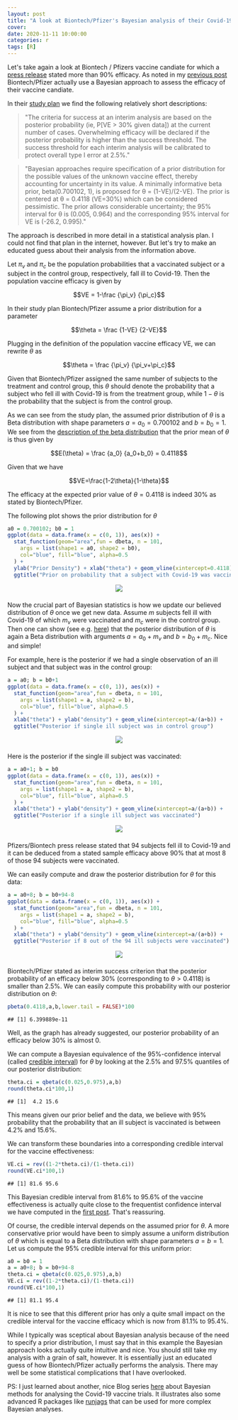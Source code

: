 ```yaml
---
layout: post
title: "A look at Biontech/Pfizer's Bayesian analysis of their Covid-19 vaccine trial"
cover: 
date: 2020-11-11 10:00:00
categories: r
tags: [R]
---
```


Let's take again a look at Biontech / Pfizers vaccine candiate for which a [press release](https://investors.biontech.de/news-releases/news-release-details/pfizer-and-biontech-announce-vaccine-candidate-against-covid-19) stated more than 90% efficacy. As noted in my [previous post](http://skranz.github.io/r/2020/11/10/CovidVaccine.html) Biontech/Pfizer actually use a Bayesian approach to assess the efficacy of their vaccine candiate.

In their [study plan]((https://pfe-pfizercom-d8-prod.s3.amazonaws.com/2020-09/C4591001_Clinical_Protocol.pdf#page=102)) we find the following relatively short descriptions:

> "The criteria for success at an interim analysis are based on the posterior probability (ie, P[VE &gt; 30% given data]) at the current number of cases. Overwhelming efficacy will be declared if the posterior probability is higher than the success threshold. The success threshold for each interim analysis will be calibrated to protect overall type I error at 2.5%."

> "Bayesian approaches require specification of a prior distribution for the possible values of the unknown vaccine effect, thereby accounting for uncertainty in its value. A minimally informative beta prior, beta(0.700102, 1), is proposed for θ = (1-VE)/(2-VE). The prior is centered at θ = 0.4118 (VE=30%) which can be considered pessimistic. The prior allows considerable uncertainty; the 95% interval for θ is (0.005, 0.964) and the corresponding 95% interval for VE is (-26.2, 0.995)."

The approach is described in more detail in a statistical analysis plan. I could not find that plan in the internet, however. But let's try to make an educated guess about their analysis from the information above. 

Let $\pi_v$ and $\pi_c$ be the population probabilities that a vaccinated subject or a subject in the control group, respectively, fall ill to Covid-19. Then the population vaccine efficacy is given by

$$VE = 1-\frac {\pi_v} {\pi_c}$$

In their study plan Biontech/Pfizer assume a prior distribution for a parameter

$$\theta = \frac {1-VE} {2-VE}$$

Plugging in the definition of the population vaccine efficacy VE, we can rewrite $\theta$ as

$$\theta = \frac {\pi_v} {\pi_v+\pi_c}$$

Given that Biontech/Pfizer assigned the same number of subjects to the treatment and control group, this $\theta$ should denote the probability that a subject who fell ill with Covid-19 is from the treatment group, while $1-\theta$ is the probability that the subject is from the control group.

As we can see from the study plan, the assumed prior distribution of $\theta$ is a Beta distribution with shape parameters $a=a_0=0.700102$ and $b=b_0=1$. We see from the [description of the beta distribution](https://en.wikipedia.org/wiki/Beta_distribution) that the prior mean of $\theta$ is thus given by

$$E(\theta) = \frac {a_0}  {a_0+b_0} = 0.4118$$

Given that we have

$$VE=\frac{1-2\theta}{1-\theta}$$

The efficacy at the expected prior value of $\theta=0.4118$ is indeed 30% as stated by Biontech/Pfizer.

The following plot shows the prior distribution for $\theta$

```r
a0 = 0.700102; b0 = 1
ggplot(data = data.frame(x = c(0, 1)), aes(x)) +
  stat_function(geom="area",fun = dbeta, n = 101,
    args = list(shape1 = a0, shape2 = b0),
    col="blue", fill="blue", alpha=0.5
  ) +
  ylab("Prior Density") + xlab("theta") + geom_vline(xintercept=0.4118)+
  ggtitle("Prior on probability that a subject with Covid-19 was vaccinated")
```

<center>
<img src="http://skranz.github.io/images/covid/prior.png" style="max-width: 100%; margin-bottom: 0.5em;">
</center>

Now the crucial part of Bayesian statistics is how we update our believed distribution of $\theta$ once we get new data. Assume $m$ subjects fell ill with Covid-19 of which $m_v$ were vaccinated and $m_c$ were in the control group. Then one can show (see e.g. [here](https://ocw.mit.edu/courses/mathematics/18-05-introduction-to-probability-and-statistics-spring-2014/readings/MIT18_05S14_Reading14a.pdf)) that the posterior distribution of $\theta$ is again a Beta distribution with arguments $a=a_0+m_v$ and $b=b_0+m_c$. Nice and simple!

For example, here is the posterior if we had a single observation of an ill subject and that subject was in the control group:


```r
a = a0; b = b0+1
ggplot(data = data.frame(x = c(0, 1)), aes(x)) +
  stat_function(geom="area",fun = dbeta, n = 101,
    args = list(shape1 = a, shape2 = b),
    col="blue", fill="blue", alpha=0.5
  ) +
  xlab("theta") + ylab("density") + geom_vline(xintercept=a/(a+b)) +
  ggtitle("Posterior if single ill subject was in control group")
```

<center>
<img src="http://skranz.github.io/images/covid/posterior1.png" style="max-width: 100%; margin-bottom: 0.5em;">
</center>

Here is the posterior if the single ill subject was vaccinated:


```r
a = a0+1; b = b0
ggplot(data = data.frame(x = c(0, 1)), aes(x)) +
  stat_function(geom="area",fun = dbeta, n = 101,
    args = list(shape1 = a, shape2 = b),
    col="blue", fill="blue", alpha=0.5
  ) +
  xlab("theta") + ylab("density") + geom_vline(xintercept=a/(a+b)) +
  ggtitle("Posterior if a single ill subject was vaccinated")
```

<center>
<img src="http://skranz.github.io/images/covid/posterior2.png" style="max-width: 100%; margin-bottom: 0.5em;">
</center>

Pfizers/Biontech press release stated that 94 subjects fell ill to Covid-19 and it can be deduced from a stated sample efficacy above 90% that at most 8 of those 94 subjects were vaccinated.

We can easily compute and draw the posterior distribution for $\theta$ for this data:


```r
a = a0+8; b = b0+94-8
ggplot(data = data.frame(x = c(0, 1)), aes(x)) +
  stat_function(geom="area",fun = dbeta, n = 101,
    args = list(shape1 = a, shape2 = b),
    col="blue", fill="blue", alpha=0.5
  ) +
  xlab("theta") + ylab("density") + geom_vline(xintercept=a/(a+b)) +
  ggtitle("Posterior if 8 out of the 94 ill subjects were vaccinated")
```

<center>
<img src="http://skranz.github.io/images/covid/posterior3.png" style="max-width: 100%; margin-bottom: 0.5em;">
</center>

Biontech/Pfizer stated as interim success criterion that the posterior probability of an efficacy below 30% (corresponding to $\theta > 0.4118$) is smaller than 2.5%. We can easily compute this probability with our posterior distribution on $\theta$:


```r
pbeta(0.4118,a,b,lower.tail = FALSE)*100
```

```
## [1] 6.399889e-11
```

Well, as the graph has already suggested, our posterior probability of an efficacy below 30% is almost 0.

We can compute a Bayesian equivalence of the 95%-confidence interval (called [credible interval](https://en.wikipedia.org/wiki/Credible_interval)) for $\theta$ by looking at the 2.5% and 97.5% quantiles of our posterior distribution:


```r
theta.ci = qbeta(c(0.025,0.975),a,b)
round(theta.ci*100,1)
```

```
## [1]  4.2 15.6
```

This means given our prior belief and the data, we believe with 95% probability that the probability that an ill subject is vaccinated is between 4.2% and 15.6%.

We can transform these boundaries into a corresponding credible interval for the vaccine effectiveness:


```r
VE.ci = rev((1-2*theta.ci)/(1-theta.ci))
round(VE.ci*100,1)
```

```
## [1] 81.6 95.6
```

This Bayesian credible interval from 81.6% to 95.6% of the vaccine effectiveness is actually quite close to the frequentist confidence interval we have computed in the [first post](http://skranz.github.io/r/2020/11/10/CovidVaccine.html). That's reassuring.

Of course, the credible interval depends on the assumed prior for $\theta$. A more conservative prior would have been to simply assume a uniform distribution of $\theta$ which is equal to a Beta distribution with shape parameters $a=b=1$. Let us compute the 95% credible interval for this uniform prior:


```r
a0 = b0 = 1
a = a0+8; b = b0+94-8
theta.ci = qbeta(c(0.025,0.975),a,b)
VE.ci = rev((1-2*theta.ci)/(1-theta.ci))
round(VE.ci*100,1)
```

```
## [1] 81.1 95.4
```

It is nice to see that this different prior has only a quite small impact on the credible interval for the vaccine efficacy which is now from 81.1% to 95.4%.

While I typically was sceptical about Bayesian analysis because of the need to specify a prior distribution, I must say that in this example the Bayesian approach looks actually quite intuitive and nice. You should still take my analysis with a grain of salt, however. It is essentially just an educated guess of how Biontech/Pfizer actually performs the analysis. There may well be some statistical complications that I have overlooked.

PS: I just learned about another, nice Blog series [here](https://ibecav.netlify.app/post/warpspeed-confidence-what-is-credible/) about Bayesian methods for analysing the Covid-19 vaccine trials. It illustrates also some advanced R packages like [runjags](https://cran.r-project.org/web/packages/runjags/index.html) that can be used for more complex Bayesian analyses.


